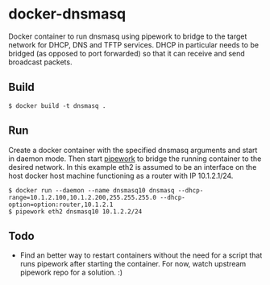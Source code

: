 docker-dnsmasq
==============

Docker container to run dnsmasq using pipework to bridge to the target network for DHCP, DNS and TFTP services.  DHCP in particular needs to be bridged (as opposed to port forwarded) so that it can receive and send broadcast packets.

Build
-----

    $ docker build -t dnsmasq .

Run
---

Create a docker container with the specified dnsmasq arguments and start in daemon mode.  Then start [pipework](https://github.com/jpetazzo/pipework) to bridge the running container to the desired network.  In this example eth2 is assumed to be an interface on the host docker host machine functioning as a router with IP 10.1.2.1/24.

    $ docker run --daemon --name dnsmasq10 dnsmasq --dhcp-range=10.1.2.100,10.1.2.200,255.255.255.0 --dhcp-option=option:router,10.1.2.1
    $ pipework eth2 dnsmasq10 10.1.2.2/24

Todo
----

* Find an better way to restart containers without the need for a script that runs pipework after starting the container.  For now, watch upstream pipework repo for a solution. :)
